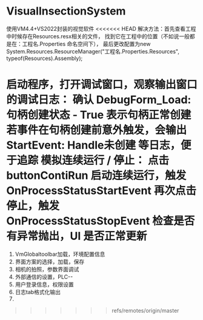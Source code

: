 # VisualInsectionSystem

使用VM4.4+VS2022封装的视觉软件
<<<<<<< HEAD
解决方法：首先查看工程中时候存在Resources.resx相关的文件， 找到它在工程中的位置（不如说一般都是在：工程名.Properties 命名空间下）， 最后更改配置为new System.Resources.ResourceManager("工程名.Properties.Resources", typeof(Resources).Assembly);

启动程序，打开调试窗口，观察输出窗口的调试日志：
确认 DebugForm_Load: 句柄创建状态 - True 表示句柄正常创建
若事件在句柄创建前意外触发，会输出 StartEvent: Handle未创建 等日志，便于追踪
模拟连续运行 / 停止：
点击 buttonContiRun 启动连续运行，触发 OnProcessStatusStartEvent
再次点击停止，触发 OnProcessStatusStopEvent
检查是否有异常抛出，UI 是否正常更新
=======


1. VmGlobaltoolbar加载，环境配置信息
2. 界面方案的选择，加载，保存
3. 相机的拍照，参数界面调试
4. 外部通信的设置，PLC--
5. 用户登录信息，权限设置
6. 日志tab格式化输出
7. 
>>>>>>> refs/remotes/origin/master
